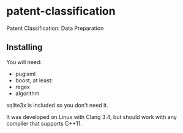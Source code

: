 patent-classification
=====================

Patent Classification: Data Preparation


Installing
----------

You will need:
-  pugixml
-  boost, at least:
  -  regex
  -  algorithm

sqlite3x is included so you don't need it.

It was developed on Linux with Clang 3.4, but should work with any compiler
that supports C++11.
